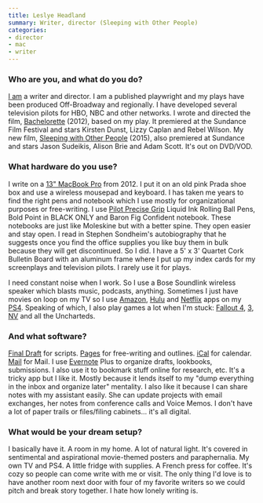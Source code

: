 ```yaml
---
title: Leslye Headland
summary: Writer, director (Sleeping with Other People)
categories:
- director
- mac
- writer
---
```


### Who are you, and what do you do?

[I am](http://www.imdb.com/name/nm2853516/ "Leslye's IMDB page.") a writer and director. I am a published playwright and my plays have been produced Off-Broadway and regionally. I have developed several television pilots for HBO, NBC and other networks. I wrote and directed the film, [Bachelorette](http://www.imdb.com/title/tt1920849/ "The IMDB page for Bachelorette.") (2012), based on my play. It premiered at the Sundance Film Festival and stars Kirsten Dunst, Lizzy Caplan and Rebel Wilson. My new film, [Sleeping with Other People](http://www.imdb.com/title/tt3165612/ "The IMDB page for Sleeping with Other People.") (2015), also premiered at Sundance and stars Jason Sudeikis, Alison Brie and Adam Scott. It's out on DVD/VOD.

### What hardware do you use?

I write on a [13" MacBook Pro][macbook-pro] from 2012. I put it on an old pink Prada shoe box and use a wireless mousepad and keyboard. I has taken me years to find the right pens and notebook which I use mostly for organizational purposes or free-writing. I use [Pilot Precise Grip][precise-grip] Liquid Ink Rolling Ball Pens, Bold Point in BLACK ONLY and Baron Fig Confident notebook. These notebooks are just like Moleskine but with a better spine. They open easier and stay open. I read in Stephen Sondheim's autobiography that he suggests once you find the office supplies you like buy them in bulk because they will get discontinued. So I did. I have a 5' x 3' Quartet Cork Bulletin Board with an aluminum frame where I put up my index cards for my screenplays and television pilots. I rarely use it for plays. 

I need constant noise when I work. So I use a Bose Soundlink wireless speaker which blasts music, podcasts, anything. Sometimes I just have movies on loop on my TV so I use [Amazon][amazon-instant-video], [Hulu][] and [Netflix][] apps on my [PS4][]. Speaking of which, I also play games a lot when I'm stuck: [Fallout 4][fallout-4], [3][fallout-3], [NV][fallout-new-vegas] and all the Uncharteds.

### And what software?

[Final Draft][final-draft] for scripts. [Pages][] for free-writing and outlines. [iCal][] for calendar. [Mail][] for Mail. I use [Evernote][] Plus to organize drafts, lookbooks, submissions. I also use it to bookmark stuff online for research, etc. It's a tricky app but I like it. Mostly because it lends itself to my "dump everything in the inbox and organize later" mentality. I also like it because I can share notes with my assistant easily. She can update projects with email exchanges, her notes from conference calls and Voice Memos. I don't have a lot of paper trails or files/filing cabinets... it's all digital.

### What would be your dream setup?

I basically have it. A room in my home. A lot of natural light. It's covered in sentimental and aspirational movie-themed posters and paraphernalia. My own TV and PS4. A little fridge with supplies. A French press for coffee. It's cozy so people can come write with me or visit. The only thing I'd love is to have another room next door with four of my favorite writers so we could pitch and break story together. I hate how lonely writing is.

[amazon-instant-video]: https://en.wikipedia.org/wiki/Amazon_Video_on_Demand "A streaming video service."
[evernote]: https://evernote.com/ "Online software for capturing notes."
[fallout-3]: https://en.wikipedia.org/wiki/Fallout_3 "A post-apocalyptic video game."
[fallout-4]: https://en.wikipedia.org/wiki/Fallout_4 "A post-apocalyptic video game."
[fallout-new-vegas]: https://en.wikipedia.org/wiki/Fallout:_New_Vegas "A post-apocalyptic video game."
[final-draft]: http://store.finaldraft.com/final-draft-10.html "Popular screenwriting software."
[hulu]: https://www.hulu.com/ "A TV streaming service."
[ical]: https://en.wikipedia.org/wiki/Calendar_(Apple) "The calendar software included with macOS."
[macbook-pro]: https://www.apple.com/macbook-pro/ "A laptop."
[mail]: https://en.wikipedia.org/wiki/Mail_(application) "The default Mac OS X mail client."
[netflix]: https://www.netflix.com/ "A movie rental and streaming service."
[pages]: https://www.apple.com/pages/ "A Mac word processor and layout tool from Apple."
[precise-grip]: https://www.amazon.com/Pilot-Precise-Liquid-Rolling-28941/dp/B001HAARSC "A pen."
[ps4]: http://us.playstation.com/ps4/index.htm "A shiny gaming console from Sony."
